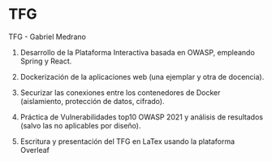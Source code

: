 # TFG
TFG - Gabriel Medrano

1.	Desarrollo de la Plataforma Interactiva basada en OWASP, empleando Spring y React.

2.	Dockerización de la aplicaciones web (una ejemplar y otra de docencia).

3.	Securizar las conexiones entre los contenedores de Docker (aislamiento, protección de datos, cifrado).

4.	Práctica de Vulnerabilidades top10 OWASP 2021 y análisis de resultados (salvo las no aplicables por diseño).

5.	Escritura y presentación del TFG en LaTex usando la plataforma Overleaf

